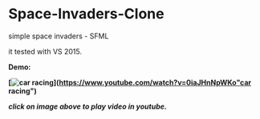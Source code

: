 # Space-Invaders-Clone
simple space invaders - SFML

it tested with VS 2015.

<b>Demo:<b/>

[![car racing](http://img.youtube.com/vi/0iaJHnNpWKo/0.jpg)](https://www.youtube.com/watch?v=0iaJHnNpWKo"car racing")

<i>click on image above to play video in youtube.<i/>
